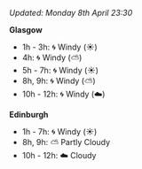 *Updated: Monday 8th April 23:30*

**Glasgow**

* 1h - 3h: :cyclone: Windy (:sunny:)
* 4h: :cyclone: Windy (:partly_sunny:)
* 5h - 7h: :cyclone: Windy (:sunny:)
* 8h, 9h: :cyclone: Windy (:partly_sunny:)
* 10h - 12h: :cyclone: Windy (:cloud:)

**Edinburgh**

* 1h - 7h: :cyclone: Windy (:sunny:)
* 8h, 9h: :partly_sunny: Partly Cloudy
* 10h - 12h: :cloud: Cloudy
